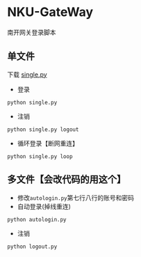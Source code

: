 # NKU-GateWay
南开网关登录脚本


## 单文件

下载 [single.py](https://raw.githubusercontent.com/NewFuture/NKU-Gateway/master/single.py)

* 登录
```
python single.py 
```

* 注销
```
python single.py logout
```

* 循环登录【断网重连】
```
python single.py loop
```


## 多文件【会改代码的用这个】

* 修改`autologin.py`第七行八行的账号和密码
* 自动登录(掉线重连)
```
python autologin.py
```
* 注销
```
python logout.py
```
